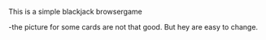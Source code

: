 This is a simple blackjack browsergame

-the picture for some cards are not that good. But hey are easy to change.
